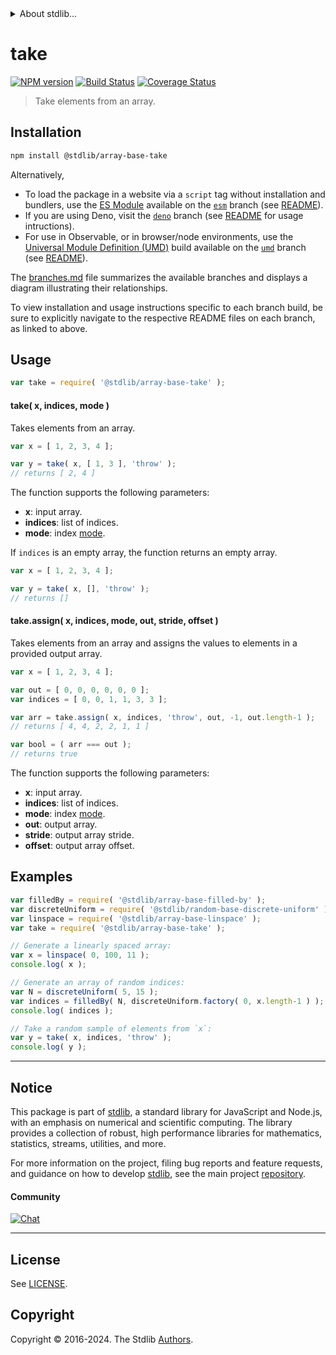 <!--

@license Apache-2.0

Copyright (c) 2022 The Stdlib Authors.

Licensed under the Apache License, Version 2.0 (the "License");
you may not use this file except in compliance with the License.
You may obtain a copy of the License at

   http://www.apache.org/licenses/LICENSE-2.0

Unless required by applicable law or agreed to in writing, software
distributed under the License is distributed on an "AS IS" BASIS,
WITHOUT WARRANTIES OR CONDITIONS OF ANY KIND, either express or implied.
See the License for the specific language governing permissions and
limitations under the License.

-->


<details>
  <summary>
    About stdlib...
  </summary>
  <p>We believe in a future in which the web is a preferred environment for numerical computation. To help realize this future, we've built stdlib. stdlib is a standard library, with an emphasis on numerical and scientific computation, written in JavaScript (and C) for execution in browsers and in Node.js.</p>
  <p>The library is fully decomposable, being architected in such a way that you can swap out and mix and match APIs and functionality to cater to your exact preferences and use cases.</p>
  <p>When you use stdlib, you can be absolutely certain that you are using the most thorough, rigorous, well-written, studied, documented, tested, measured, and high-quality code out there.</p>
  <p>To join us in bringing numerical computing to the web, get started by checking us out on <a href="https://github.com/stdlib-js/stdlib">GitHub</a>, and please consider <a href="https://opencollective.com/stdlib">financially supporting stdlib</a>. We greatly appreciate your continued support!</p>
</details>

# take

[![NPM version][npm-image]][npm-url] [![Build Status][test-image]][test-url] [![Coverage Status][coverage-image]][coverage-url] <!-- [![dependencies][dependencies-image]][dependencies-url] -->

> Take elements from an array.

<section class="installation">

## Installation

```bash
npm install @stdlib/array-base-take
```

Alternatively,

-   To load the package in a website via a `script` tag without installation and bundlers, use the [ES Module][es-module] available on the [`esm`][esm-url] branch (see [README][esm-readme]).
-   If you are using Deno, visit the [`deno`][deno-url] branch (see [README][deno-readme] for usage intructions).
-   For use in Observable, or in browser/node environments, use the [Universal Module Definition (UMD)][umd] build available on the [`umd`][umd-url] branch (see [README][umd-readme]).

The [branches.md][branches-url] file summarizes the available branches and displays a diagram illustrating their relationships.

To view installation and usage instructions specific to each branch build, be sure to explicitly navigate to the respective README files on each branch, as linked to above.

</section>

<section class="usage">

## Usage

```javascript
var take = require( '@stdlib/array-base-take' );
```

#### take( x, indices, mode )

Takes elements from an array.

```javascript
var x = [ 1, 2, 3, 4 ];

var y = take( x, [ 1, 3 ], 'throw' );
// returns [ 2, 4 ]
```

The function supports the following parameters:

-   **x**: input array.
-   **indices**: list of indices.
-   **mode**: index [mode][@stdlib/ndarray/base/ind].

If `indices` is an empty array, the function returns an empty array.

```javascript
var x = [ 1, 2, 3, 4 ];

var y = take( x, [], 'throw' );
// returns []
```

#### take.assign( x, indices, mode, out, stride, offset )

Takes elements from an array and assigns the values to elements in a provided output array.

```javascript
var x = [ 1, 2, 3, 4 ];

var out = [ 0, 0, 0, 0, 0, 0 ];
var indices = [ 0, 0, 1, 1, 3, 3 ];

var arr = take.assign( x, indices, 'throw', out, -1, out.length-1 );
// returns [ 4, 4, 2, 2, 1, 1 ]

var bool = ( arr === out );
// returns true
```

The function supports the following parameters:

-   **x**: input array.
-   **indices**: list of indices.
-   **mode**: index [mode][@stdlib/ndarray/base/ind].
-   **out**: output array.
-   **stride**: output array stride.
-   **offset**: output array offset.

</section>

<!-- /.usage -->

<section class="notes">

</section>

<!-- /.notes -->

<section class="examples">

## Examples

<!-- eslint no-undef: "error" -->

```javascript
var filledBy = require( '@stdlib/array-base-filled-by' );
var discreteUniform = require( '@stdlib/random-base-discrete-uniform' );
var linspace = require( '@stdlib/array-base-linspace' );
var take = require( '@stdlib/array-base-take' );

// Generate a linearly spaced array:
var x = linspace( 0, 100, 11 );
console.log( x );

// Generate an array of random indices:
var N = discreteUniform( 5, 15 );
var indices = filledBy( N, discreteUniform.factory( 0, x.length-1 ) );
console.log( indices );

// Take a random sample of elements from `x`:
var y = take( x, indices, 'throw' );
console.log( y );
```

</section>

<!-- /.examples -->

<!-- Section for related `stdlib` packages. Do not manually edit this section, as it is automatically populated. -->

<section class="related">

</section>

<!-- /.related -->

<!-- Section for all links. Make sure to keep an empty line after the `section` element and another before the `/section` close. -->


<section class="main-repo" >

* * *

## Notice

This package is part of [stdlib][stdlib], a standard library for JavaScript and Node.js, with an emphasis on numerical and scientific computing. The library provides a collection of robust, high performance libraries for mathematics, statistics, streams, utilities, and more.

For more information on the project, filing bug reports and feature requests, and guidance on how to develop [stdlib][stdlib], see the main project [repository][stdlib].

#### Community

[![Chat][chat-image]][chat-url]

---

## License

See [LICENSE][stdlib-license].


## Copyright

Copyright &copy; 2016-2024. The Stdlib [Authors][stdlib-authors].

</section>

<!-- /.stdlib -->

<!-- Section for all links. Make sure to keep an empty line after the `section` element and another before the `/section` close. -->

<section class="links">

[npm-image]: http://img.shields.io/npm/v/@stdlib/array-base-take.svg
[npm-url]: https://npmjs.org/package/@stdlib/array-base-take

[test-image]: https://github.com/stdlib-js/array-base-take/actions/workflows/test.yml/badge.svg?branch=v0.2.1
[test-url]: https://github.com/stdlib-js/array-base-take/actions/workflows/test.yml?query=branch:v0.2.1

[coverage-image]: https://img.shields.io/codecov/c/github/stdlib-js/array-base-take/main.svg
[coverage-url]: https://codecov.io/github/stdlib-js/array-base-take?branch=main

<!--

[dependencies-image]: https://img.shields.io/david/stdlib-js/array-base-take.svg
[dependencies-url]: https://david-dm.org/stdlib-js/array-base-take/main

-->

[chat-image]: https://img.shields.io/gitter/room/stdlib-js/stdlib.svg
[chat-url]: https://app.gitter.im/#/room/#stdlib-js_stdlib:gitter.im

[stdlib]: https://github.com/stdlib-js/stdlib

[stdlib-authors]: https://github.com/stdlib-js/stdlib/graphs/contributors

[umd]: https://github.com/umdjs/umd
[es-module]: https://developer.mozilla.org/en-US/docs/Web/JavaScript/Guide/Modules

[deno-url]: https://github.com/stdlib-js/array-base-take/tree/deno
[deno-readme]: https://github.com/stdlib-js/array-base-take/blob/deno/README.md
[umd-url]: https://github.com/stdlib-js/array-base-take/tree/umd
[umd-readme]: https://github.com/stdlib-js/array-base-take/blob/umd/README.md
[esm-url]: https://github.com/stdlib-js/array-base-take/tree/esm
[esm-readme]: https://github.com/stdlib-js/array-base-take/blob/esm/README.md
[branches-url]: https://github.com/stdlib-js/array-base-take/blob/main/branches.md

[stdlib-license]: https://raw.githubusercontent.com/stdlib-js/array-base-take/main/LICENSE

[@stdlib/ndarray/base/ind]: https://github.com/stdlib-js/ndarray-base-ind

</section>

<!-- /.links -->
